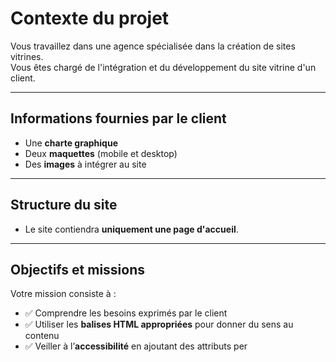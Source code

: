 # Contexte du projet

Vous travaillez dans une agence spécialisée dans la création de sites vitrines.  
Vous êtes chargé de l'intégration et du développement du site vitrine d'un client.

---

## Informations fournies par le client

- Une **charte graphique**
- Deux **maquettes** (mobile et desktop)
- Des **images** à intégrer au site

---

## Structure du site

- Le site contiendra **uniquement une page d'accueil**.

---

## Objectifs et missions

Votre mission consiste à :

- ✅ Comprendre les besoins exprimés par le client
- ✅ Utiliser les **balises HTML appropriées** pour donner du sens au contenu
- ✅ Veiller à l’**accessibilité** en ajoutant des attributs per
